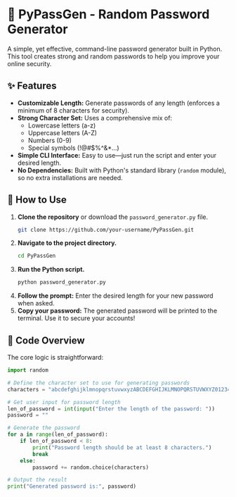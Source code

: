 # 🔐 PyPassGen - Random Password Generator

A simple, yet effective, command-line password generator built in Python. This tool creates strong and random passwords to help you improve your online security.

## ✨ Features

*   **Customizable Length:** Generate passwords of any length (enforces a minimum of 8 characters for security).
*   **Strong Character Set:** Uses a comprehensive mix of:
    *   Lowercase letters (a-z)
    *   Uppercase letters (A-Z)
    *   Numbers (0-9)
    *   Special symbols (!@#$%^&*...)
*   **Simple CLI Interface:** Easy to use—just run the script and enter your desired length.
*   **No Dependencies:** Built with Python's standard library (`random` module), so no extra installations are needed.

## 🚀 How to Use

1.  **Clone the repository** or download the `password_generator.py` file.
    ```bash
    git clone https://github.com/your-username/PyPassGen.git
    ```
2.  **Navigate to the project directory.**
    ```bash
    cd PyPassGen
    ```
3.  **Run the Python script.**
    ```bash
    python password_generator.py
    ```
4.  **Follow the prompt:** Enter the desired length for your new password when asked.
5.  **Copy your password:** The generated password will be printed to the terminal. Use it to secure your accounts!

## 📝 Code Overview

The core logic is straightforward:

```python
import random

# Define the character set to use for generating passwords
characters = "abcdefghijklmnopqrstuvwxyzABCDEFGHIJKLMNOPQRSTUVWXYZ0123456789!@#$%^&*()_+[]{}|;:,.<>?/`~ "

# Get user input for password length
len_of_password = int(input("Enter the length of the password: "))
password = ""

# Generate the password
for a in range(len_of_password):
    if len_of_password < 8:
        print("Password length should be at least 8 characters.")
        break
    else:
        password += random.choice(characters)

# Output the result
print("Generated password is:", password)
